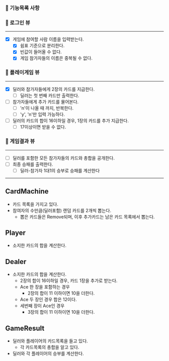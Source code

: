 ### 🎯 기능목록 사항

### 🔽 로그인 뷰

***

- [x] 게임에 참여할 사람 이름을 입력받는다.
    - [x] 쉼표 기준으로 분리한다.
    - [x] 빈값이 들어올 수 없다.
    - [x] 게임 참가자들의 이름은 중복될 수 없다.

### 🔽 플레이게임 뷰

***

- [x] 딜러와 참가자들에게 2장의 카드를 지급한다.
    - [ ] 딜러는 첫 번째 카드만 출력한다.
- [ ] 참가자들에게 추가 카드를 물어본다.
    - [ ] 'n'이 나올 때 까지, 반복한다.
    - [ ] 'y', 'n'만 입력 가능하다.
- [ ] 딜러의 카드의 합이 16이하일 경우, 1장의 카드를 추가 지급한다.
    - [ ] 17이상이면 받을 수 없다.

### 🔽 게임결과 뷰

***

- [ ] 딜러를 포함한 모든 참가자들의 카드와 총합을 공개한다.
- [ ] 최종 승패를 출력한다.
    - [ ] 딜러-참가자 1대1의 승부로 승패를 계산한다

---

## CardMachine

- 카드 목록을 가지고 있다.
- 참여자의 수만큼(딜러포함) 랜덤 카드를 2개씩 뽑는다.
    - 뽑은 카드들은 Remove되며, 이후 추가카드는 남은 카드 목록에서 뽑는다.

## Player

- 소지한 카드의 합을 계산한다.

## Dealer

- 소지한 카드의 합을 계산한다.
    - 2장의 합이 16이하일 경우, 카드 1장을 추가로 받는다.
    - Ace 한 장을 포함하는 경우
      - 2장의 합이 11 이하이면 10을 더한다.
    - Ace 두 장인 경우 합은 12이다.
    - 세번째 장이 Ace인 경우 
      - 3장의 합이 11 이하이면 10을 더한다.

## GameResult

- 딜러와 플레이어의 카드목록을 들고 있다.
    - 각 카드목록의 총합을 알고 있다.
- 딜러와 각 플레이어의 승부를 계산한다. 